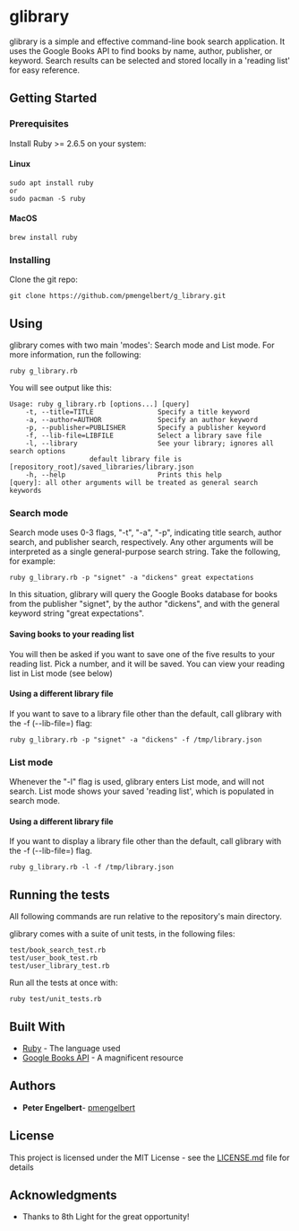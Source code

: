# glibrary

glibrary is a simple and effective command-line book search application.  It uses the Google Books API to find books by name, author, publisher, or keyword.  Search results can be selected and stored locally in a 'reading list' for easy reference.

## Getting Started

### Prerequisites

Install Ruby >= 2.6.5 on your system:
#### Linux
```
sudo apt install ruby
or
sudo pacman -S ruby
```
#### MacOS
```
brew install ruby
```

### Installing

Clone the git repo:
```
git clone https://github.com/pmengelbert/g_library.git
```

## Using

glibrary comes with two main 'modes': Search mode and List mode.  For more information, run the following:
```
ruby g_library.rb
```

You will see output like this:

```
Usage: ruby g_library.rb [options...] [query]
    -t, --title=TITLE                Specify a title keyword
    -a, --author=AUTHOR              Specify an author keyword
    -p, --publisher=PUBLISHER        Specify a publisher keyword
    -f, --lib-file=LIBFILE           Select a library save file
    -l, --library                    See your library; ignores all search options
					default library file is [repository_root]/saved_libraries/library.json
    -h, --help                       Prints this help
[query]: all other arguments will be treated as general search keywords

```

### Search mode

Search mode uses 0-3 flags, "-t", "-a", "-p", indicating title search, author search, and publisher search, respectively.
Any other arguments will be interpreted as a single general-purpose search string.  Take the following, for example:
```
ruby g_library.rb -p "signet" -a "dickens" great expectations
```

In this situation, glibrary will query the Google Books database for books from the publisher "signet", by the author "dickens", and with the general keyword string "great expectations".

#### Saving books to your reading list
You will then be asked if you want to save one of the five results to your reading list.  Pick a number, and it will be saved.  You can view your reading list in List mode (see below)

#### Using a different library file
If you want to save to a library file other than the default, call glibrary with the -f (--lib-file=) flag:
```
ruby g_library.rb -p "signet" -a "dickens" -f /tmp/library.json
```

### List mode
Whenever the "-l" flag is used, glibrary enters List mode, and will not search.  List mode shows your saved 'reading list', which is populated in search mode.

#### Using a different library file
If you want to display a library file other than the default, call glibrary with the -f (--lib-file=) flag.
```
ruby g_library.rb -l -f /tmp/library.json
```

## Running the tests

All following commands are run relative to the repository's main directory.

glibrary comes with a suite of unit tests, in the following files:
```
test/book_search_test.rb
test/user_book_test.rb
test/user_library_test.rb
```

Run all the tests at once with:
```
ruby test/unit_tests.rb
```

## Built With

* [Ruby](https://www.ruby-lang.org) - The language used
* [Google Books API](https://developers.google.com/books/docs/v1/using) - A magnificent resource

## Authors

* **Peter Engelbert**- [pmengelbert](https://github.com/pmengelbert)

## License

This project is licensed under the MIT License - see the [LICENSE.md](LICENSE.md) file for details

## Acknowledgments

* Thanks to 8th Light for the great opportunity!
